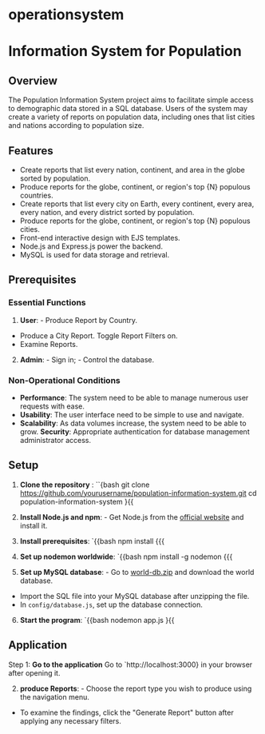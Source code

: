 # operationsystem
 
# Information System for Population

## Overview

The Population Information System project aims to facilitate simple access to demographic data stored in a SQL database. Users of the system may create a variety of reports on population data, including ones that list cities and nations according to population size. 

## Features

- Create reports that list every nation, continent, and area in the globe sorted by population.
- Produce reports for the globe, continent, or region's top {N} populous countries.
- Create reports that list every city on Earth, every continent, every area, every nation, and every district sorted by population.
- Produce reports for the globe, continent, or region's top {N} populous cities.
- Front-end interactive design with EJS templates.
- Node.js and Express.js power the backend.
- MySQL is used for data storage and retrieval.


## Prerequisites

### Essential Functions

1. **User**: - Produce Report by Country.
- Produce a City Report.
Toggle Report Filters on.
- Examine Reports.

2. **Admin**: - Sign in; - Control the database.

### Non-Operational Conditions

- **Performance**: The system need to be able to manage numerous user requests with ease.
- **Usability**: The user interface need to be simple to use and navigate.
- **Scalability**: As data volumes increase, the system need to be able to grow.
**Security**: Appropriate authentication for database management administrator access.

## Setup

1. **Clone the repository** : ``{bash git clone https://github.com/yourusername/population-information-system.git cd population-information-system }{{

2. **Install Node.js and npm**: - Get Node.js from the [official website](https://nodejs.org/) and install it.

3. **Install prerequisites**: `{{bash npm install {{{

4. **Set up nodemon worldwide**: `{{bash npm install -g nodemon {{{

5. **Set up MySQL database**: - Go to [world-db.zip](https://downloads.mysql.com/docs/world-db.zip) and download the world database.
- Import the SQL file into your MySQL database after unzipping the file.
- In `config/database.js`, set up the database connection.

6. **Start the program**: `{{bash nodemon app.js }{{

## Application

Step 1: **Go to the application** Go to `http://localhost:3000} in your browser after opening it.

2. **produce Reports**: - Choose the report type you wish to produce using the navigation menu.
- To examine the findings, click the "Generate Report" button after applying any necessary filters.

